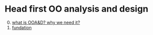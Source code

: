 # Head first OO analysis and design
0. [what is OOA&D? why we need it?](http://www.jianshu.com/p/efbcaf85777d)
1. [fundation](http://www.jianshu.com/p/acd9cb2876a4)